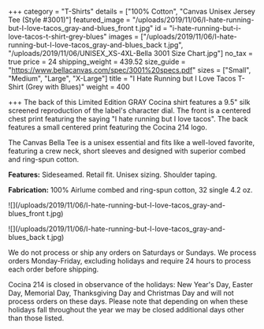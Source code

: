 +++
category = "T-Shirts"
details = ["100% Cotton", "Canvas Unisex Jersey Tee (Style #3001)"]
featured_image = "/uploads/2019/11/06/I-hate-running-but-I-love-tacos_gray-and-blues_front t.jpg"
id = "i-hate-running-but-i-love-tacos-t-shirt-grey-blues"
images = ["/uploads/2019/11/06/I-hate-running-but-I-love-tacos_gray-and-blues_back t.jpg", "/uploads/2019/11/06/UNISEX_XS-4XL-Bella 3001 Size Chart.jpg"]
no_tax = true
price = 24
shipping_weight = 439.52
size_guide = "https://www.bellacanvas.com/spec/3001%20specs.pdf"
sizes = ["Small", "Medium", "Large", "X-Large"]
title = "I Hate Running but I Love Tacos T-Shirt (Grey with Blues)"
weight = 400

+++
The back of this Limited Edition GRAY Cocina shirt features a 9.5" silk screened reproduction of the label's character dial. The front is a centered chest print featuring the saying "I hate running but I love tacos". The back features a small centered print featuring the Cocina 214 logo.

The Canvas Bella Tee is a unisex essential and fits like a well-loved favorite, featuring a crew neck, short sleeves and designed with superior combed and ring-spun cotton.

**Features:** Sideseamed. Retail fit. Unisex sizing. Shoulder taping.

**Fabrication:** 100% Airlume combed and ring-spun cotton, 32 single 4.2 oz.

![](/uploads/2019/11/06/I-hate-running-but-I-love-tacos_gray-and-blues_front t.jpg)

![](/uploads/2019/11/06/I-hate-running-but-I-love-tacos_gray-and-blues_back t.jpg)

We do not process or ship any orders on Saturdays or Sundays. We process orders Monday-Friday, excluding holidays and require 24 hours to process each order before shipping.

Cocina 214 is closed in observance of the holidays: New Year's Day, Easter Day, Memorial Day, Thanksgiving Day and Christmas Day and will not process orders on these days. Please note that depending on when these holidays fall throughout the year we may be closed additional days other than those listed.